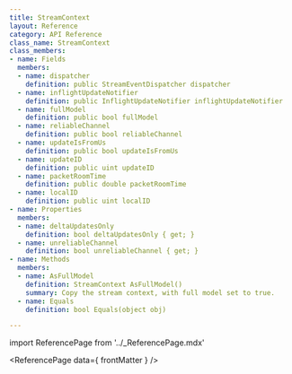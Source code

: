 ```yaml
---
title: StreamContext
layout: Reference
category: API Reference
class_name: StreamContext
class_members:
- name: Fields
  members:
  - name: dispatcher
    definition: public StreamEventDispatcher dispatcher
  - name: inflightUpdateNotifier
    definition: public InflightUpdateNotifier inflightUpdateNotifier
  - name: fullModel
    definition: public bool fullModel
  - name: reliableChannel
    definition: public bool reliableChannel
  - name: updateIsFromUs
    definition: public bool updateIsFromUs
  - name: updateID
    definition: public uint updateID
  - name: packetRoomTime
    definition: public double packetRoomTime
  - name: localID
    definition: public uint localID
- name: Properties
  members:
  - name: deltaUpdatesOnly
    definition: bool deltaUpdatesOnly { get; }
  - name: unreliableChannel
    definition: bool unreliableChannel { get; }
- name: Methods
  members:
  - name: AsFullModel
    definition: StreamContext AsFullModel()
    summary: Copy the stream context, with full model set to true.
  - name: Equals
    definition: bool Equals(object obj)

---
```

import ReferencePage from '../_ReferencePage.mdx'

<ReferencePage data={ frontMatter } />
